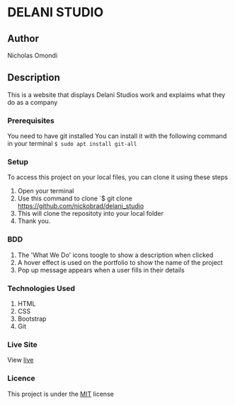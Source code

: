 # DELANI STUDIO
## Author
Nicholas Omondi
## Description
This is a website that displays Delani Studios work and explaims what they do as a company
### Prerequisites
You need to have git installed
You can install it with the following command in your terminal
`$ sudo apt install git-all`
### Setup
To access this project on your local files, you can clone it using these steps
1. Open your terminal
2. Use this command to clone `$ git clone https://github.com/nickobrad/delani_studio
3. This will clone the repositoty into your local folder
4. Thank you.
### BDD
1. The 'What We Do' icons toogle to show a description when clicked
2. A hover effect is used on the portfolio to show the name of the project
3. Pop up message appears when a user fills in their details
### Technologies Used
1. HTML
2. CSS
3. Bootstrap
4. Git
### Live Site
View [live](https://nickobrad.github.io/delani_studio/)
### Licence
This project is under the  [MIT](LICENSE) license
